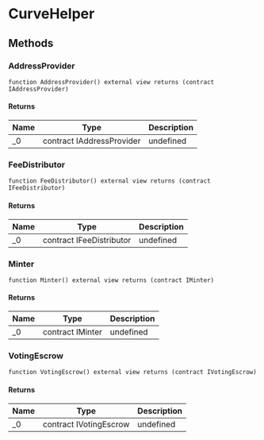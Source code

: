 # CurveHelper









## Methods

### AddressProvider

```solidity
function AddressProvider() external view returns (contract IAddressProvider)
```






#### Returns

| Name | Type | Description |
|---|---|---|
| _0 | contract IAddressProvider | undefined

### FeeDistributor

```solidity
function FeeDistributor() external view returns (contract IFeeDistributor)
```






#### Returns

| Name | Type | Description |
|---|---|---|
| _0 | contract IFeeDistributor | undefined

### Minter

```solidity
function Minter() external view returns (contract IMinter)
```






#### Returns

| Name | Type | Description |
|---|---|---|
| _0 | contract IMinter | undefined

### VotingEscrow

```solidity
function VotingEscrow() external view returns (contract IVotingEscrow)
```






#### Returns

| Name | Type | Description |
|---|---|---|
| _0 | contract IVotingEscrow | undefined




